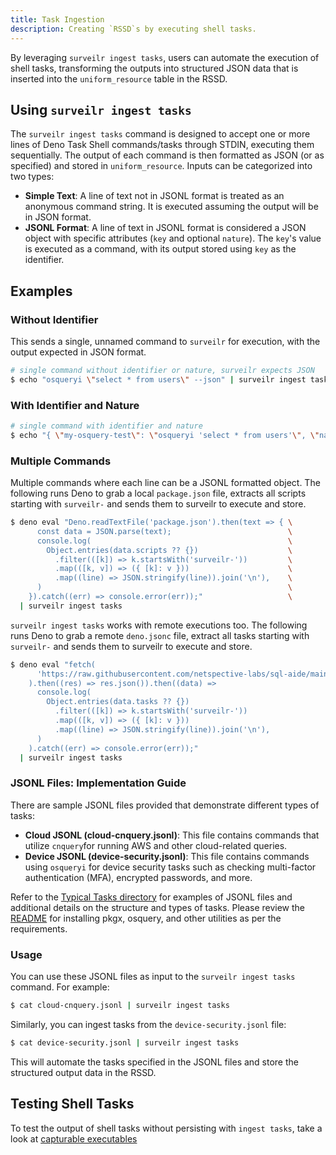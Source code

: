 ```yaml
---
title: Task Ingestion
description: Creating `RSSD`s by executing shell tasks.
---
```


By leveraging `surveilr ingest tasks`, users can automate the execution of shell tasks, transforming the outputs into structured JSON data that is inserted into the `uniform_resource` table in the RSSD. 

## Using `surveilr ingest tasks`
The `surveilr ingest tasks` command is designed to accept one or more lines of Deno Task Shell commands/tasks through STDIN, executing them sequentially. The output of each command is then formatted as JSON (or as specified) and stored in `uniform_resource`. Inputs can be categorized into two types:

- **Simple Text**: A line of text not in JSONL format is treated as an anonymous command string. It is executed assuming the output will be in JSON format.
- **JSONL Format**: A line of text in JSONL format is considered a JSON object with specific attributes (`key` and optional `nature`). The `key`'s value is executed as a command, with its output stored using `key` as the identifier.

## Examples

### Without Identifier
This sends a single, unnamed command to `surveilr` for execution, with the output expected in JSON format.
```bash
# single command without identifier or nature, surveilr expects JSON
$ echo "osqueryi \"select * from users\" --json" | surveilr ingest tasks
```

### With Identifier and Nature
```bash
# single command with identifier and nature
$ echo "{ \"my-osquery-test\": \"osqueryi 'select * from users'\", \"nature\": \"txt\" }" | surveilr ingest tasks
```

### Multiple Commands
Multiple commands where each line can be a JSONL formatted object. The following runs Deno to grab a local `package.json` file, extracts all scripts starting with `surveilr-` and sends them to surveilr to execute and store.
```bash
$ deno eval "Deno.readTextFile('package.json').then(text => { \
      const data = JSON.parse(text);                          \
      console.log(                                            \
        Object.entries(data.scripts ?? {})                    \
          .filter(([k]) => k.startsWith('surveilr-'))         \
          .map(([k, v]) => ({ [k]: v }))                      \
          .map((line) => JSON.stringify(line)).join('\n'),    \
      )                                                       \
    }).catch((err) => console.error(err));"                   \
  | surveilr ingest tasks
```

`surveilr ingest tasks` works with remote executions too. The following runs Deno to grab a remote `deno.jsonc` file, extract all tasks starting with `surveilr-` and sends them to surveilr to execute and store.
```bash
$ deno eval "fetch(                                                                  \
      'https://raw.githubusercontent.com/netspective-labs/sql-aide/main/deno.jsonc', \
    ).then((res) => res.json()).then((data) =>                                       \
      console.log(                                                                   \
        Object.entries(data.tasks ?? {})                                             \
          .filter(([k]) => k.startsWith('surveilr-'))                                \
          .map(([k, v]) => ({ [k]: v }))                                             \
          .map((line) => JSON.stringify(line)).join('\n'),                           \
      )                                                                              \
    ).catch((err) => console.error(err));"                                           \
  | surveilr ingest tasks
```

### JSONL Files: Implementation Guide
There are sample JSONL files provided that demonstrate different types of tasks:

- **Cloud JSONL (cloud-cnquery.jsonl)**: This file contains commands that utilize `cnquery`for running AWS and other cloud-related queries.
- **Device JSONL (device-security.jsonl)**: This file contains commands using `osqueryi` for device security tasks such as checking multi-factor authentication (MFA), encrypted passwords, and more.

Refer to the [Typical Tasks directory](https://github.com/opsfolio/resource-surveillance/tree/main/support/tasks/typical) for examples of JSONL files and additional details on the structure and types of tasks. Please review the [README](https://github.com/opsfolio/resource-surveillance/blob/main/support/tasks/typical/README.md) for installing pkgx, osquery, and other utilities as per the requirements.


### Usage
You can use these JSONL files as input to the `surveilr ingest tasks` command. For example:

```bash
$ cat cloud-cnquery.jsonl | surveilr ingest tasks
```

Similarly, you can ingest tasks from the `device-security.jsonl` file:

```bash
$ cat device-security.jsonl | surveilr ingest tasks
```

This will automate the tasks specified in the JSONL files and store the structured output data in the RSSD.


## Testing Shell Tasks
To test the output of shell tasks without persisting with `ingest tasks`, take a look at [capturable executables](/surveilr/ingest/capexec#testing-shell-tasks)